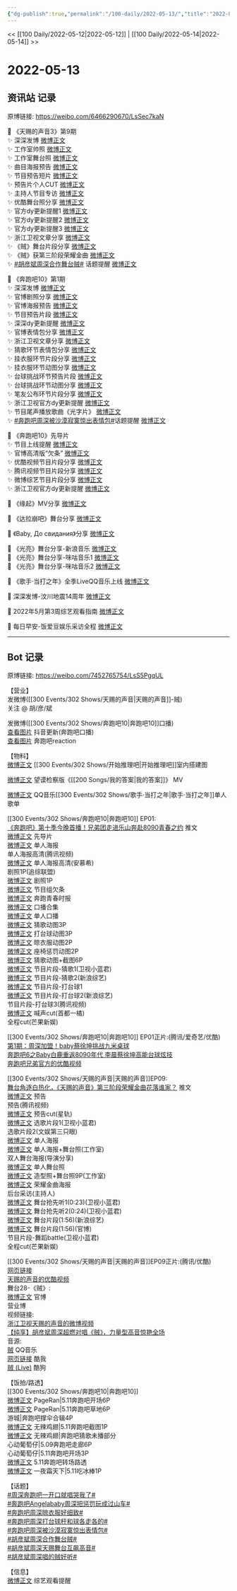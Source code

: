 ```yaml
---
{"dg-publish":true,"permalink":"/100-daily/2022-05-13/","title":"2022-05-13"}
---
```



<< [[100 Daily/2022-05-12\|2022-05-12]] | [[100 Daily/2022-05-14\|2022-05-14]] >>

# 2022-05-13

## 资讯站 记录

原博链接: https://weibo.com/6466290670/LsSec7kaN

💫 《天赐的声音3》第9期  
✨ 深深发博 [微博正文](https://m.weibo.cn/6466290670/4768803425358416)  
✨ 工作室帅照 [微博正文](https://m.weibo.cn/6466290670/4768811855908467)  
✨ 工作室舞台照 [微博正文](https://m.weibo.cn/6466290670/4768749833684787)  
✨ 曲目海报预告 [微博正文](https://m.weibo.cn/6466290670/4768682603713211)  
✨ 节目预告短片 [微博正文](https://m.weibo.cn/6466290670/4768603997736458)  
✨ 预告片个人CUT [微博正文](https://m.weibo.cn/6466290670/4768631047326827)  
✨ 主持人节目专访 [微博正文](https://m.weibo.cn/6466290670/4768710697683209)  
✨ 优酷舞台照分享 [微博正文](https://m.weibo.cn/6466290670/4768749603001232)  
✨ 官方dy更新提醒1 [微博正文](https://m.weibo.cn/6466290670/4768670503669135)  
✨ 官方dy更新提醒2 [微博正文](https://m.weibo.cn/6466290670/4768707698758356)  
✨ 官方dy更新提醒3 [微博正文](https://m.weibo.cn/6466290670/4768755319577067)  
✨ 浙江卫视文章分享 [微博正文](https://m.weibo.cn/6466290670/4768624587834642)  
✨ 《贼》舞台片段分享 [微博正文](https://m.weibo.cn/6466290670/4768716866719413)  
✨ 《贼》获第三阶段荣耀金曲 [微博正文](https://m.weibo.cn/6466290670/4768810722132856)  
✨ [#胡彦斌周深合作舞台贼#](https://s.weibo.com/weibo?q=%23%E8%83%A1%E5%BD%A6%E6%96%8C%E5%91%A8%E6%B7%B1%E5%90%88%E4%BD%9C%E8%88%9E%E5%8F%B0%E8%B4%BC%23) 话题提醒 [微博正文](https://m.weibo.cn/6466290670/4768752220770455)

💫 《奔跑吧10》第1期  
✨ 深深发博 [微博正文](https://m.weibo.cn/6466290670/4768683032053055)  
✨ 官博剧照分享 [微博正文](https://m.weibo.cn/6466290670/4768727449736214)  
✨ 官博海报预告 [微博正文](https://m.weibo.cn/6466290670/4768605566666081)  
✨ 节目预告片段 [微博正文](https://m.weibo.cn/6466290670/4768462377584119)  
✨ 深深dy更新提醒 [微博正文](https://m.weibo.cn/6466290670/4768683966598890)  
✨ 官博表情包分享 [微博正文](https://m.weibo.cn/6466290670/4768681034516516)  
✨ 浙江卫视文章分享 [微博正文](https://m.weibo.cn/6466290670/4768617391197754)  
✨ 猜歌环节表情包分享 [微博正文](https://m.weibo.cn/6466290670/4768774534988377)  
✨ 挂衣服环节片段分享 [微博正文](https://m.weibo.cn/6466290670/4768795140818152)  
✨ 挂衣服环节动图分享 [微博正文](https://m.weibo.cn/6466290670/4768784408119190)  
✨ 台球挑战环节预告片段 [微博正文](https://m.weibo.cn/6466290670/4768616169606093)  
✨ 台球挑战环节动图分享 [微博正文](https://m.weibo.cn/6466290670/4768775386432829)  
✨ 笔友公布环节片段分享 [微博正文](https://m.weibo.cn/6466290670/4768785679256827)  
✨ 浙江卫视官方dy更新提醒 [微博正文](https://m.weibo.cn/6466290670/4768796315750741)  
✨ 节目尾声播放歌曲《光字片》 [微博正文](https://m.weibo.cn/6466290670/4768791530313030)  
✨ [#奔跑吧周深被沙漠寂寞惊出表情包#](https://s.weibo.com/weibo?q=%23%E5%A5%94%E8%B7%91%E5%90%A7%E5%91%A8%E6%B7%B1%E8%A2%AB%E6%B2%99%E6%BC%A0%E5%AF%82%E5%AF%9E%E6%83%8A%E5%87%BA%E8%A1%A8%E6%83%85%E5%8C%85%23)话题提醒 [微博正文](https://m.weibo.cn/6466290670/4768804910139806)

💫 《奔跑吧10》先导片  
✨ 节目上线提醒 [微博正文](https://m.weibo.cn/6466290670/4768458145005919)  
✨ 官博高清版“欠条” [微博正文](https://m.weibo.cn/6466290670/4768623527463721)  
✨ 优酷视频节目片段分享 [微博正文](https://m.weibo.cn/6466290670/4768454807389188)  
✨ 腾讯视频节目片段分享 [微博正文](https://m.weibo.cn/6466290670/4768454152557592)  
✨ 微博综艺节目片段分享 [微博正文](https://m.weibo.cn/6466290670/4768623413694621)  
✨ 浙江卫视官方dy更新提醒 [微博正文](https://m.weibo.cn/6466290670/4768464445899679)

💫 《缘起》MV分享 [微博正文](https://m.weibo.cn/6466290670/4768691218546807)

💫 《达拉崩吧》舞台分享 [微博正文](https://m.weibo.cn/6466290670/4768456400176834)

💫 《Baby, До свидания》分享 [微博正文](https://m.weibo.cn/6466290670/4768601405394045)

💫 《光亮》舞台分享-新浪音乐 [微博正文](https://m.weibo.cn/6466290670/4768695371434566)  
💫 《光亮》舞台分享-咪咕音乐1 [微博正文](https://m.weibo.cn/6466290670/4768679726418663)  
💫 《光亮》舞台分享-咪咕音乐2 [微博正文](https://m.weibo.cn/6466290670/4768728607101087)

💫 《歌手·当打之年》全季LiveQQ音乐上线 [微博正文](https://m.weibo.cn/6466290670/4768453809144855)

💫 深深发博-汶川地震14周年 [微博正文](https://m.weibo.cn/6466290670/4768095652287703)

💫 2022年5月第3周综艺观看指南 [微博正文](https://m.weibo.cn/6466290670/4768694394424270)

💫 每日早安-饭爱豆娱乐采访全程 [微博正文](https://m.weibo.cn/6466290670/4768582283558948)

---
## Bot 记录

原博链接: https://weibo.com/7452765754/LsS5PgqUL

【营业】  
[](https://m.weibo.cn/1736988591/4768801868481514) 发微博([[300 Events/302 Shows/天赐的声音\|天赐的声音]]-贼)  
关注 @ 胡/彦/斌

[](https://m.weibo.cn/1736988591/4768680875921725) 发微博([[300 Events/302 Shows/奔跑吧10\|奔跑吧10]]口播)  
[查看图片](https://wx4.sinaimg.cn/large/0088n2Pggy1h276a6la8kj30u01hdtcs.jpg) 抖音更新(奔跑吧口播)  
[查看图片](https://wx1.sinaimg.cn/large/0088n2Pggy1h276c1k0quj30yi0ibabn.jpg) 奔跑吧reaction

【物料】  
[微博正文](https://m.weibo.cn/7738238251/4768614407999730) [[300 Events/302 Shows/开始推理吧\|开始推理吧]]室内搭建图

[微博正文](https://m.weibo.cn/5632161507/4763662634716454) 望谟检察版《[[200 Songs/我的答案\|我的答案]]》 MV

[微博正文](https://m.weibo.cn/2169129705/4768652748656294) QQ音乐[[300 Events/302 Shows/歌手·当打之年\|歌手·当打之年]]单人歌单

[[300 Events/302 Shows/奔跑吧10\|奔跑吧10]] EP01:  
[《奔跑吧》第十季今晚首播！兄弟团走进乐山奔赴8090青春之约](https://weibo.cn/sinaurl?u=https%3A%2F%2Fmp.weixin.qq.com%2Fs%2F5EtrstfAq-qH_KS8EcSO6Q) 推文  
[微博正文](https://m.weibo.cn/5242381821/4768603616053182) 先导片  
[微博正文](https://m.weibo.cn/5242381821/4768603797197135) 单人海报  
[](https://m.weibo.cn/2591595652/4768610632863196) 单人海报高清(腾讯视频)  
[微博正文](https://m.weibo.cn/3980995961/4768613951343018) 单人海报高清(安慕希)  
[](https://m.weibo.cn/2314516944/4768607499721121) 剧照1P(追综联盟)  
[微博正文](https://m.weibo.cn/5242381821/4768724588168141) 剧照1P  
[微博正文](https://m.weibo.cn/5242381821/4768616434894656) 节目组欠条  
[微博正文](https://m.weibo.cn/5242381821/4768680502888911) 奔跑青春时报  
[微博正文](https://m.weibo.cn/5242381821/4768678299832564) 口播合集  
[微博正文](https://m.weibo.cn/5242381821/4768696654627685) 单人口播  
[微博正文](https://m.weibo.cn/5242381821/4768763214566653) 猜歌动图3P  
[微博正文](https://m.weibo.cn/5242381821/4768772377809112) 打台球动图3P  
[微博正文](https://m.weibo.cn/5242381821/4768781363058024) 晾衣服动图2P  
[微博正文](https://m.weibo.cn/5242381821/4768782796460773) 座椅惩罚动图2P  
[微博正文](https://m.weibo.cn/1266269835/4768786437379809) 猜歌动图+截图6P  
[微博正文](https://m.weibo.cn/5876797510/4768761510367650) 节目片段-猜歌1(卫视小蓝君)  
[微博正文](https://m.weibo.cn/1878335471/4768785795649813) 节目片段-猜歌2(新浪综艺)  
[微博正文](https://m.weibo.cn/5242381821/4768615162709076) 节目片段-打台球1  
[微博正文](https://m.weibo.cn/1878335471/4768775809795644) 节目片段-打台球2(新浪综艺)  
[](https://m.weibo.cn/2591595652/4768782666699615) 节目片段-打台球3(腾讯视频)  
[微博正文](https://m.weibo.cn/3314422837/4768786433179779) 喊声cut(首都一橘)  
[](https://m.weibo.cn/1591169702/4768787252123989) 全程cut(芒果新娱)

[[300 Events/302 Shows/奔跑吧10\|奔跑吧10]] EP01正片:(腾讯/爱奇艺/优酷)  
[第1期：周深加盟！baby蔡徐坤挑战九米桌球](https://weibo.cn/sinaurl?u=http%3A%2F%2Fv.qq.com%2Fx%2Fcover%2Fmzc00200ggsskkk%2Fq0042ie9uty.html)  
[奔跑吧6之Baby白鹿重返8090年代 李晨蔡徐坤高能台球炫技](https://weibo.cn/sinaurl?u=https%3A%2F%2Fm.iqiyi.com%2Fv_f415i0csyk.html)  
[奔跑吧兄弟官方的优酷视频](https://weibo.cn/sinaurl?u=https%3A%2F%2Fv.youku.com%2Fv_show%2Fid_XNTg2OTY0Mjg2MA%3D%3D.html%3Fsharefrom%3Diphone%26scene%3Dlong%26playMode%3Dnormal%26sharekey%3D2a3e7aaf58f074ed488addf8c4c314734)

[[300 Events/302 Shows/天赐的声音\|天赐的声音]]EP09:  
[舞台角逐白热化，《天赐的声音》第三阶段荣耀金曲花落谁家？](https://weibo.cn/sinaurl?u=https%3A%2F%2Fmp.weixin.qq.com%2Fs%2FVpVyiGxhAKZbUvsOLPHa3Q) 推文  
[微博正文](https://m.weibo.cn/1315706994/4768603809780967) 预告  
[](https://m.weibo.cn/2591595652/4768616560460637) 预告(腾讯视频)  
[微博正文](https://m.weibo.cn/6466290670/4768631047326827) 预告cut(星轨)  
[微博正文](https://m.weibo.cn/5876797510/4768667135382407) 选歌片段1(卫视小蓝君)  
[](https://m.weibo.cn/1371117067/4768664883304324) 选歌片段2(文娱第三只眼)  
[微博正文](https://m.weibo.cn/1315706994/4768679302531146) 单人海报  
[微博正文](https://m.weibo.cn/7478855230/4768749611647686) 单人海报+舞台照(工作室)  
[](https://m.weibo.cn/1846843604/4768740653402393) 双人舞台海报(导演分享)  
[微博正文](https://m.weibo.cn/1315706994/4768754779557888) 单人舞台照  
[微博正文](https://m.weibo.cn/7478855230/4768811393486162) 造型照+舞台照9P(工作室)  
[微博正文](https://m.weibo.cn/1315706994/4768810160881954) 荣耀金曲海报  
[](https://m.weibo.cn/1670419227/4768682557311989) 后台采访(主持人)  
[微博正文](https://m.weibo.cn/5876797510/4768704673613572) 舞台抢先听1(0:23)(卫视小蓝君)  
[微博正文](https://m.weibo.cn/5876797510/4768705734771952) 舞台抢先听2(0:24)(卫视小蓝君)  
[微博正文](https://m.weibo.cn/1878335471/4768711028770132) 舞台片段(1:56)(新浪综艺)  
[微博正文](https://m.weibo.cn/1315706994/4768801349177354) 舞台片段(1:56)(官博)  
[](https://m.weibo.cn/5876797510/4768807333141474) 节目片段-舞蹈battle(卫视小蓝君)  
[](https://m.weibo.cn/1591169702/4768811922756327) 全程cut(芒果新娱)

[[300 Events/302 Shows/天赐的声音\|天赐的声音]]EP09正片:(腾讯/优酷)  
[网页链接](https://weibo.cn/sinaurl?u=http%3A%2F%2Fm.v.qq.com%2Fx%2Fcover%2Fx%2Fmzc00200r7lj563%2Fq0042b1qdz3.html%3F%26url_from%3Dshare%26second_share%3D0%26share_from%3Dcopy%26pgid%3Dpage_detail%26mod_id%3Dmod_toolbar_new)  
[天赐的声音的优酷视频](https://weibo.cn/sinaurl?u=https%3A%2F%2Fv.youku.com%2Fv_show%2Fid_XNTIwNTM0Njg0NA%3D%3D.html%3Fsharefrom%3Diphone%26scene%3Dlong%26playMode%3Dnormal%26sharekey%3D93f3a56d5f2cfba29b7ea2253498c5865)  
舞台28-《贼》:  
[微博正文](https://m.weibo.cn/1315706994/4768804335262443) 官博  
[](https://m.weibo.cn/1736988591/4768801868481514) 营业博  
视频链接:  
[浙江卫视天赐的声音的微博视频](https://video.weibo.com/show?fid=1034:4768738826977350)  
[【纯享】胡彦斌周深超燃对唱《贼》，力量型高音惊艳全场](https://weibo.cn/sinaurl?u=http%3A%2F%2Fv.qq.com%2Fx%2Fcover%2Fmzc00200r7lj563%2Fv00422nbmxd.html)  
音源:  
[贼](https://weibo.cn/sinaurl?u=https%3A%2F%2Fc.y.qq.com%2Fbase%2Ffcgi-bin%2Fu%3F__%3DUr3bH5LGOmyG) QQ音乐  
[网页链接](https://weibo.cn/sinaurl?u=https%3A%2F%2Fm.kuwo.cn%2Fyinyue%2F220159624%3Ff%3Darphone%26t%3Dusercopy%26isstar%3D0) 酷我  
[贼 (Live)](https://weibo.cn/sinaurl?u=https%3A%2F%2Ft3.kugou.com%2Fsong.html%3Fid%3D4W76D75zzV2) 酷狗

【饭拍/路透】  
[[300 Events/302 Shows/奔跑吧10\|奔跑吧10]]  
[微博正文](https://m.weibo.cn/7633014126/4768597082114734) PageRan|5.11奔跑吧开场6P  
[微博正文](https://m.weibo.cn/7633014126/4768630568652007) PageRan|5.11奔跑吧草地6P  
[](https://m.weibo.cn/1801743981/4768621429262910) 游城|奔跑吧撑伞合辑4P  
[微博正文](https://m.weibo.cn/7495641082/4768644766897430) 无辣鸡翅|5.11奔跑吧截图1P  
[微博正文](https://m.weibo.cn/7495641082/4768789143751501) 无辣鸡翅|奔跑吧猜歌未播部分  
[](https://m.weibo.cn/7568338314/4768455922024455) 心动葡萄仔|5.09奔跑吧走廊6P  
[](https://m.weibo.cn/7568338314/4768626190323812) 心动葡萄仔|5.11奔跑吧开场3P  
[微博正文](https://m.weibo.cn/7495641082/4768628517374830) 5.11奔跑吧转场路透  
[微博正文](https://m.weibo.cn/7387654499/4768787666305265) 一夜霜天下|5.11吃冰棒1P

【话题】  
[#周深奔跑吧一开口就唱哭我了#](https://s.weibo.com/weibo?q=%23%E5%91%A8%E6%B7%B1%E5%A5%94%E8%B7%91%E5%90%A7%E4%B8%80%E5%BC%80%E5%8F%A3%E5%B0%B1%E5%94%B1%E5%93%AD%E6%88%91%E4%BA%86%23)  
[#奔跑吧Angelababy周深把惩罚玩成过山车#](https://s.weibo.com/weibo?q=%23%E5%A5%94%E8%B7%91%E5%90%A7Angelababy%E5%91%A8%E6%B7%B1%E6%8A%8A%E6%83%A9%E7%BD%9A%E7%8E%A9%E6%88%90%E8%BF%87%E5%B1%B1%E8%BD%A6%23)  
[#奔跑吧周深晾衣服好细致#](https://s.weibo.com/weibo?q=%23%E5%A5%94%E8%B7%91%E5%90%A7%E5%91%A8%E6%B7%B1%E6%99%BE%E8%A1%A3%E6%9C%8D%E5%A5%BD%E7%BB%86%E8%87%B4%23)  
[#奔跑吧周深打台球杆和球各走各的#](https://s.weibo.com/weibo?q=%23%E5%A5%94%E8%B7%91%E5%90%A7%E5%91%A8%E6%B7%B1%E6%89%93%E5%8F%B0%E7%90%83%E6%9D%86%E5%92%8C%E7%90%83%E5%90%84%E8%B5%B0%E5%90%84%E7%9A%84%23)  
[#奔跑吧周深被沙漠寂寞惊出表情包#](https://s.weibo.com/weibo?q=%23%E5%A5%94%E8%B7%91%E5%90%A7%E5%91%A8%E6%B7%B1%E8%A2%AB%E6%B2%99%E6%BC%A0%E5%AF%82%E5%AF%9E%E6%83%8A%E5%87%BA%E8%A1%A8%E6%83%85%E5%8C%85%23)  
[#胡彦斌周深合作舞台贼#](https://s.weibo.com/weibo?q=%23%E8%83%A1%E5%BD%A6%E6%96%8C%E5%91%A8%E6%B7%B1%E5%90%88%E4%BD%9C%E8%88%9E%E5%8F%B0%E8%B4%BC%23)  
[#胡彦斌周深天赐舞台互飙高音#](https://s.weibo.com/weibo?q=%23%E8%83%A1%E5%BD%A6%E6%96%8C%E5%91%A8%E6%B7%B1%E5%A4%A9%E8%B5%90%E8%88%9E%E5%8F%B0%E4%BA%92%E9%A3%99%E9%AB%98%E9%9F%B3%23)  
[#胡彦斌周深唱的贼好听#](https://s.weibo.com/weibo?q=%23%E8%83%A1%E5%BD%A6%E6%96%8C%E5%91%A8%E6%B7%B1%E5%94%B1%E7%9A%84%E8%B4%BC%E5%A5%BD%E5%90%AC%23)

【信息】  
[微博正文](https://m.weibo.cn/6466290670/4768694394424270) 综艺观看提醒
